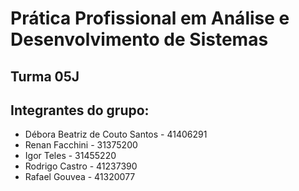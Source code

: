 # Prática Profissional em Análise e Desenvolvimento de Sistemas

## Turma 05J

## Integrantes do grupo:

* Débora Beatriz de Couto Santos - 41406291
* Renan Facchini - 31375200
* Igor Teles - 31455220
* Rodrigo Castro - 41237390
* Rafael Gouvea - 41320077

